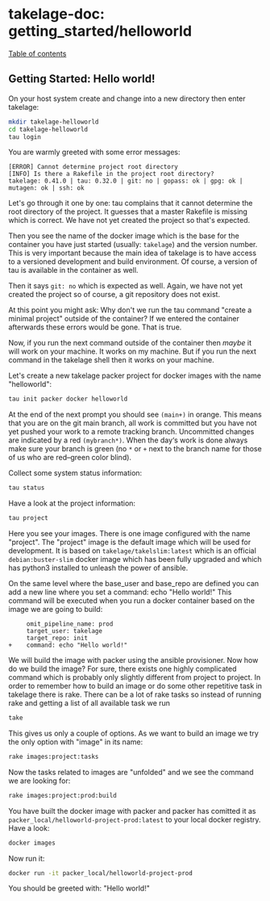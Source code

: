 # takelage-doc: getting_started/helloworld

[Table of contents](../../README.md)

## Getting Started: Hello world!

On your host system create and change into a new directory then enter takelage:

```bash
mkdir takelage-helloworld
cd takelage-helloworld
tau login
```

You are warmly greeted with some error messages:

```
[ERROR] Cannot determine project root directory
[INFO] Is there a Rakefile in the project root directory?
takelage: 0.41.0 | tau: 0.32.0 | git: no | gopass: ok | gpg: ok | mutagen: ok | ssh: ok
```

Let's go through it one by one:
tau complains that it cannot determine the root directory of the project. It guesses that a master Rakefile is missing which is correct. We have not yet created the project so that's expected.

Then you see the name of the docker image which is the base for the container you have just started (usually: `takelage`) and the version number. This is very important because the main idea of takelage is to have access to a versioned development and build environment. Of course, a version of tau is available in the container as well.

Then it says `git: no` which is expected as well. Again, we have not yet created the project so of course, a git repository does not exist.

At this point you might ask: Why don't we run the tau command "create a minimal project" outside of the container? If we entered the container afterwards these errors would be gone. That is true.

Now, if you run the next command outside of the container then _maybe_ it will work on your machine. It works on my machine. But if you run the next command in the takelage shell then it works on your machine.

Let's create a new takelage packer project for docker images with the name "helloworld":

```bash
tau init packer docker helloworld
```

At the end of the next prompt you should see `(main+)` in orange. This means that you are on the git main branch, all work is committed but you have not yet pushed your work to a remote tracking branch. Uncommitted changes are indicated by a red `(mybranch*)`. When the day‘s work is done always make sure your branch is green (no `*` or `+` next to the branch name for those of us who are red–green color blind).

Collect some system status information:

```bash
tau status
```

Have a look at the project information:

```bash
tau project
```

Here you see your images. There is one image configured with the name "project". The "project" image is the default image which will be used for development. It is based on `takelage/takelslim:latest` which is an official `debian:buster-slim` docker image which has been fully upgraded and which has python3 installed to unleash the power of ansible.

On the same level where the base_user and base_repo are defined you can add a new line where you set a command: echo "Hello world!" This command will be executed when you run a docker container based on the image we are going to build:

```
     omit_pipeline_name: prod
     target_user: takelage
     target_repo: init
+    command: echo "Hello world!"
```

We will build the image with packer using the ansible provisioner.
Now how do we build the image? For sure, there exists one highly complicated command which is probably only slightly different from project to project. In order to remember how to build an image or do some other repetitive task in takelage there is rake. There can be a lot of rake tasks so instead of running rake and getting a list of all available task we run

```bash
take
```

This gives us only a couple of options. As we want to build an image we try the only option with "image" in its name:

```bash
rake images:project:tasks
```

Now the tasks related to images are "unfolded" and we see the command we are looking for:

```bash
rake images:project:prod:build
```

You have built the docker image with packer and packer has comitted it as `packer_local/helloworld-project-prod:latest` to your local docker registry. Have a look:

```bash
docker images
```

Now run it:

```bash
docker run -it packer_local/helloworld-project-prod
```

You should be greeted with: "Hello world!"
